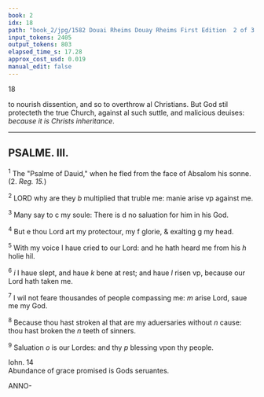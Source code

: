 ```yaml
---
book: 2
idx: 18
path: "book_2/jpg/1582 Douai Rheims Douay Rheims First Edition  2 of 3 1610 Old Testament.pdf-18.jpg"
input_tokens: 2405
output_tokens: 803
elapsed_time_s: 17.28
approx_cost_usd: 0.019
manual_edit: false
---
```

18

to nourish dissention, and so to overthrow al Christians. But God stil protecteth the true Church, against al such suttle, and malicious deuises: *because it is Christs inheritance*.

[^1]: Ioy and feare. Reioyce with trembling: Gods service is tempered with two affections: with ioy, in consideration of his mercie, & meeknes; and with feare, in respect of his iustice, and seuere iudgement. The one is a remedie against desperation: the other against presumption.

---

## PSALME. III.

[^2]: David persecuted by his sonne. The 3. key. *King Dauid recounteth his danger, when his sonne Absalom conspired against him: 4. and thanketh God for his deliuerie. 9. acknowledging al helpe to be from God. Mystically, Christs persecution, Death, Burial, and Resurrection.*

<sup>1</sup> The "Psalme of Dauid," when he fled from the face of Absalom his sonne. (2. *Reg. 15.*)

[^3]: O God let me know how graciously I haue sinned, that al Israel (2. Reg. 15. v. 13.) with al their hart foloweth Absalom. So against Christ, the Priestes, the People, & Gentiles al conspired.

<sup>2</sup> LORD why are they *b* multiplied that truble me: manie arise vp against me.

[^4]: my life al be can not escape his God.

<sup>3</sup> Many say to c my soule: There is d no saluation for him in his God.

[^5]: But I deuouch that God alwaies defendeth me, & confirming my kingdom.

<sup>4</sup> But e thou Lord art my protectour, my f glorie, & exalting g my head.

[^6]: heauen.

<sup>5</sup> With my voice I haue cried to our Lord: and he hath heard me from his *h* holie hil.

[^7]: I lay downe and rested because our Lord hath taken me. in expectation of thy helpe. I And am deliuered. Christ dyed, was buried, & rose againe.

<sup>6</sup> *i* I haue slept, and haue *k* bene at rest; and haue *l* risen vp, because our Lord hath taken me.

[^8]: I know thou wilt help me, and so I besech thee to do.

<sup>7</sup> I wil not feare thousandes of people compassing me: *m* arise Lord, saue me my God.

[^9]: The strenth and furie.

<sup>8</sup> Because thou hast stroken al that are my aduersaries without *n* cause: thou hast broken the *n* teeth of sinners.

[^10]: health and safetie cometh from God.

<sup>9</sup> Saluation *o* is our Lordes: and thy *p* blessing vpon thy people.

<aside>Iohn. 14</aside>

<aside>Abundance of grace promised is Gods seruantes.</aside>

ANNO-